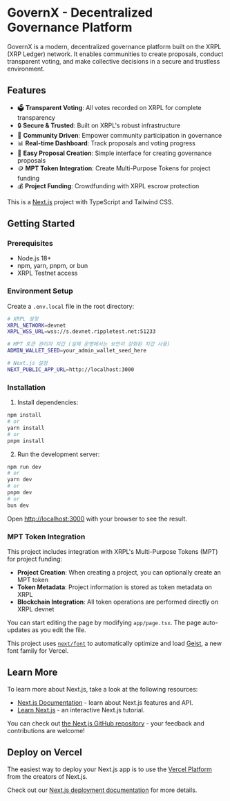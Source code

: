 # GovernX - Decentralized Governance Platform

GovernX is a modern, decentralized governance platform built on the XRPL (XRP Ledger) network. It enables communities to create proposals, conduct transparent voting, and make collective decisions in a secure and trustless environment.

## Features

- 🗳️ **Transparent Voting**: All votes recorded on XRPL for complete transparency
- 🔒 **Secure & Trusted**: Built on XRPL's robust infrastructure
- 👥 **Community Driven**: Empower community participation in governance
- 📊 **Real-time Dashboard**: Track proposals and voting progress
- 🎯 **Easy Proposal Creation**: Simple interface for creating governance proposals
- 🪙 **MPT Token Integration**: Create Multi-Purpose Tokens for project funding
- 💰 **Project Funding**: Crowdfunding with XRPL escrow protection

This is a [Next.js](https://nextjs.org) project with TypeScript and Tailwind CSS.

## Getting Started

### Prerequisites

- Node.js 18+ 
- npm, yarn, pnpm, or bun
- XRPL Testnet access

### Environment Setup

Create a `.env.local` file in the root directory:

```bash
# XRPL 설정
XRPL_NETWORK=devnet
XRPL_WSS_URL=wss://s.devnet.rippletest.net:51233

# MPT 토큰 관리자 지갑 (실제 운영에서는 보안이 강화된 지갑 사용)
ADMIN_WALLET_SEED=your_admin_wallet_seed_here

# Next.js 설정
NEXT_PUBLIC_APP_URL=http://localhost:3000
```

### Installation

1. Install dependencies:
```bash
npm install
# or
yarn install
# or
pnpm install
```

2. Run the development server:
```bash
npm run dev
# or
yarn dev
# or
pnpm dev
# or
bun dev
```

Open [http://localhost:3000](http://localhost:3000) with your browser to see the result.

### MPT Token Integration

This project includes integration with XRPL's Multi-Purpose Tokens (MPT) for project funding:

- **Project Creation**: When creating a project, you can optionally create an MPT token
- **Token Metadata**: Project information is stored as token metadata on XRPL
- **Blockchain Integration**: All token operations are performed directly on XRPL devnet

You can start editing the page by modifying `app/page.tsx`. The page auto-updates as you edit the file.

This project uses [`next/font`](https://nextjs.org/docs/app/building-your-application/optimizing/fonts) to automatically optimize and load [Geist](https://vercel.com/font), a new font family for Vercel.

## Learn More

To learn more about Next.js, take a look at the following resources:

- [Next.js Documentation](https://nextjs.org/docs) - learn about Next.js features and API.
- [Learn Next.js](https://nextjs.org/learn) - an interactive Next.js tutorial.

You can check out [the Next.js GitHub repository](https://github.com/vercel/next.js) - your feedback and contributions are welcome!

## Deploy on Vercel

The easiest way to deploy your Next.js app is to use the [Vercel Platform](https://vercel.com/new?utm_medium=default-template&filter=next.js&utm_source=create-next-app&utm_campaign=create-next-app-readme) from the creators of Next.js.

Check out our [Next.js deployment documentation](https://nextjs.org/docs/app/building-your-application/deploying) for more details.
